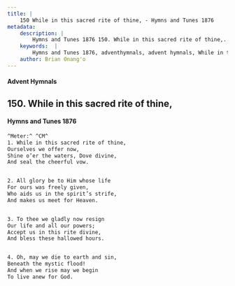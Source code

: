 ```yaml
---
title: |
    150 While in this sacred rite of thine, - Hymns and Tunes 1876
metadata:
    description: |
        Hymns and Tunes 1876 150. While in this sacred rite of thine,. Ourselves we offer now, Shine o’er the waters, Dove divine,  And seal the cheerful vow. 
    keywords:  |
        Hymns and Tunes 1876, adventhymnals, advent hymnals, While in this sacred rite of thine,, Ourselves we offer now,, 
    author: Brian Onang'o
---
```


#### Advent Hymnals
## 150. While in this sacred rite of thine,
####  Hymns and Tunes 1876

```txt
^Meter:^ ^CM^
1. While in this sacred rite of thine,
Ourselves we offer now,
Shine o’er the waters, Dove divine, 
And seal the cheerful vow.


2. All glory be to Him whose life
For ours was freely given,
Who aids us in the spirit’s strife,
And makes us meet for Heaven.


3. To thee we gladly now resign
Our life and all our powers;
Accept us in this rite divine,
And bless these hallowed hours.


4. Oh, may we die to earth and sin,
Beneath the mystic flood!
And when we rise may we begin
To live anew for God.
```